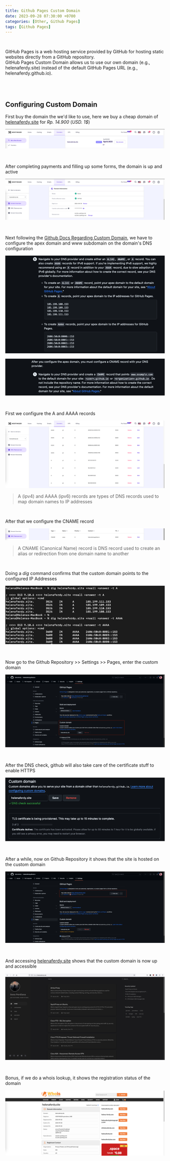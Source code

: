 ```yaml
---
title: Github Pages Custom Domain
date: 2023-09-28 07:30:00 +0700
categories: [Other, Github Pages]
tags: [Github Pages]
---
```


<br>

GitHub Pages is a web hosting service provided by GitHub for hosting static websites directly from a GitHub repository. <br>
GitHub Pages Custom Domain allows us to use our own domain (e.g., helenaferdy.site) instead of the default GitHub Pages URL (e.g., helenaferdy.github.io).

<br>
<br>

## Configuring Custom Domain

First buy the domain the we'd like to use, here we buy a cheap domain of [helenaferdy.site](https://helenaferdy.github.io) for *Rp. 14.900* (*USD. 1$*)

![x](/static/2023-09-28-github-domain/00.png)

<br>

After completing payments and filling up some forms, the domain is up and active

![x](/static/2023-09-28-github-domain/01.png)

<br>

Next following the [Github Docs Regarding Custom Domain](https://docs.github.com/en/pages/configuring-a-custom-domain-for-your-github-pages-site/managing-a-custom-domain-for-your-github-pages-site), we have to configure the apex domain and www subdomain on the domain's DNS configuration

![x](/static/2023-09-28-github-domain/03.png)

![x](/static/2023-09-28-github-domain/03a.png)

<br>

First we configure the A and AAAA records

![x](/static/2023-09-28-github-domain/04.png)

> A (ipv4) and AAAA (ipv6) records are types of DNS records used to map domain names to IP addresses

<br>

After that we configure the CNAME record

![x](/static/2023-09-28-github-domain/05.png)

> A CNAME (Canonical Name) record is DNS record used to create an alias or redirection from one domain name to another

<br>

Doing a *dig* command confirms that the custom domain points to the configured IP Addresses

![x](/static/2023-09-28-github-domain/04a.png)

<br>

Now go to the Github Repository >> Settings >> Pages, enter the custom domain

![x](/static/2023-09-28-github-domain/02.png)

<br>

After the DNS check, github will also take care of the certificate stuff to enable HTTPS

![x](/static/2023-09-28-github-domain/05a.png)

<br>

After a while, now on Github Repository it shows that the site is hosted on the custom domain

![x](/static/2023-09-28-github-domain/08.png)

<br>

And accessing [helenaferdy.site](https://helenaferdy.github.io) shows that the custom domain is now up and accessible

![x](/static/2023-09-28-github-domain/06a.png)

<br>

Bonus, if we do a whois lookup, it shows the registration status of the domain 

![x](/static/2023-09-28-github-domain/07.png)

<br>




